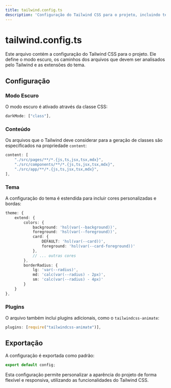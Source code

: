 ```yaml
---
title: tailwind.config.ts
description: 'Configuração do Tailwind CSS para o projeto, incluindo temas e plugins.'
---
```


# tailwind.config.ts

Este arquivo contém a configuração do Tailwind CSS para o projeto. Ele define o modo escuro, os caminhos dos arquivos que devem ser analisados pelo Tailwind e as extensões do tema.

## Configuração

### Modo Escuro

O modo escuro é ativado através da classe CSS:

```typescript
darkMode: ["class"],
```

### Conteúdo

Os arquivos que o Tailwind deve considerar para a geração de classes são especificados na propriedade `content`:

```typescript
content: [
    "./src/pages/**/*.{js,ts,jsx,tsx,mdx}",
    "./src/components/**/*.{js,ts,jsx,tsx,mdx}",
    "./src/app/**/*.{js,ts,jsx,tsx,mdx}",
],
```

### Tema

A configuração do tema é estendida para incluir cores personalizadas e bordas:

```typescript
theme: {
    extend: {
        colors: {
            background: 'hsl(var(--background))',
            foreground: 'hsl(var(--foreground))',
            card: {
                DEFAULT: 'hsl(var(--card))',
                foreground: 'hsl(var(--card-foreground))'
            },
            // ... outras cores
        },
        borderRadius: {
            lg: 'var(--radius)',
            md: 'calc(var(--radius) - 2px)',
            sm: 'calc(var(--radius) - 4px)'
        }
    }
},
```

### Plugins

O arquivo também inclui plugins adicionais, como o `tailwindcss-animate`:

```typescript
plugins: [require("tailwindcss-animate")],
```

## Exportação

A configuração é exportada como padrão:

```typescript
export default config;
``` 

Esta configuração permite personalizar a aparência do projeto de forma flexível e responsiva, utilizando as funcionalidades do Tailwind CSS.